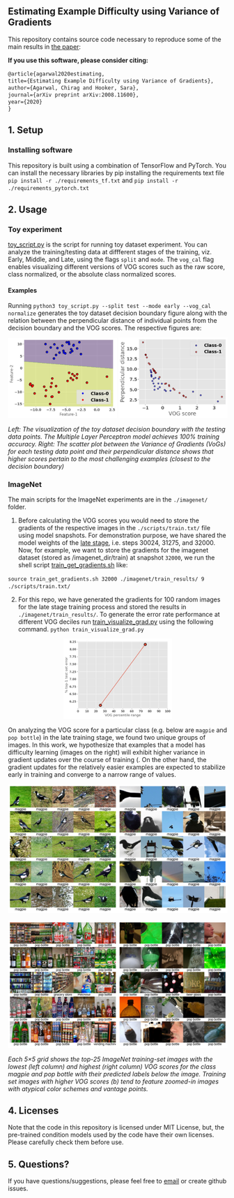 ## Estimating Example Difficulty using Variance of Gradients

This repository contains source code necessary to reproduce some of the main results in [the paper](https://arxiv.org/abs/2008.11600):

**If you use this software, please consider citing:**
    
    @article{agarwal2020estimating, 
    title={Estimating Example Difficulty using Variance of Gradients},
    author={Agarwal, Chirag and Hooker, Sara},
    journal={arXiv preprint arXiv:2008.11600},
    year={2020}
    }
    
## 1. Setup

### Installing software
This repository is built using a combination of TensorFlow and PyTorch. You can install the necessary libraries by pip installing the requirements text file `pip install -r ./requirements_tf.txt` and `pip install -r ./requirements_pytorch.txt`

## 2. Usage
### Toy experiment
[toy_script.py](toy_script.py) is the script for running toy dataset experiment. You can analyze the training/testing data at diffferent stages of the training, viz. Early, Middle, and Late, using the flags `split` and `mode`. The `vog_cal` flag enables visualizing different versions of VOG scores such as the raw score, class normalized, or the absolute class normalized scores. 

#### Examples
Running `python3 toy_script.py --split test --mode early --vog_cal normalize` generates the toy dataset decision boundary figure along with the relation between the perpendicular distance of individual points from the decision boundary and the VOG scores. The respective figures are:

<p align="center">
    <img src="figures/toy_dataset_decision_boundary.jpg" width=250px>
    <img src="figures/test_early_normalize.jpg" width=250px>
</p>
<p align="left"><i>Left: The visualization of the toy dataset decision boundary with the testing data points. The Multiple Layer Perceptron model achieves 100% training accuracy. Right: The scatter plot between the Variance of Gradients (VoGs) for each testing data point and their perpendicular distance shows that higher scores pertain to the most
challenging examples (closest to the decision boundary)</i></p>

### ImageNet
The main scripts for the ImageNet experiments are in the `./imagenet/` folder. 

1. Before calculating the VOG scores you would need to store the gradients of the respective images in the `./scripts/train.txt/` file using model snapshots. For demonstration purpose, we have shared the model weights of the [late stage](https://drive.google.com/drive/folders/1_dY4H_dizvTGUkQFAQANfFRDc_82Bsli?usp=sharing), i.e. steps 30024, 31275, and 32000. Now, for example, we want to store the gradients for the imagenet dataset (stored as <path>/imagenet_dir/train) at snapshot `32000`, we run the shell script [train_get_gradients.sh](train_get_gradients.sh) like:
    
`source train_get_gradients.sh 32000 ./imagenet/train_results/ 9 ./scripts/train.txt/`

2. For this repo, we have generated the gradients for 100 random images for the late stage training process and stored the results in `./imagenet/train_results/`. To generate the error rate performance at different VOG deciles run [train_visualize_grad.py](train_visualize_grad.py) using the following command.
`python train_visualize_grad.py`

<p align="center">
    <img src="imagenet/imagenet_error_plot_late.jpg" width=250px>
</p>

On analyzing the VOG score for a particular class (e.g. below are `magpie` and `pop bottle`) in the late training stage, we found two unique groups of images.
In this work, we hypothesize that examples that a model has difficulty learning (images on the right) will exhibit higher variance in gradient updates over the course of training (. On the
other hand, the gradient updates for the relatively easier examples are expected to stabilize early in training and converge to a narrow range of values.

<p align="center">
    <img src="imagenet/018_late.jpg" width=700px>
</p>
<p align="center">
    <img src="imagenet/737_late.jpg" width=700px>
</p>
<p align="left"><i>Each 5×5 grid shows the top-25 ImageNet training-set images with the lowest (left column) and highest (right column) VOG scores for the class magpie and pop bottle with their predicted labels below the image. Training set images with higher VOG scores (b) tend to feature zoomed-in images with atypical color schemes and vantage points.</i></p>

## 4. Licenses
Note that the code in this repository is licensed under MIT License, but, the pre-trained condition models used by the code have their own licenses. Please carefully check them before use. 

## 5. Questions?
If you have questions/suggestions, please feel free to [email](mailto:chiragagarwall12@gmail.com) or create github issues.
